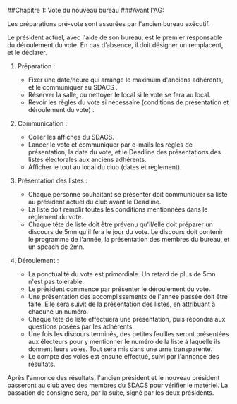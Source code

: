##Chapitre 1: Vote du nouveau bureau
###Avant l'AG:

Les préparations pré-vote sont assurées par l'ancien bureau exécutif.

Le président actuel, avec l'aide de son bureau, est le premier responsable du déroulement du vote. En cas d’absence, il doit désigner un remplacent, et le déclarer.

1. Préparation :
	- Fixer une date/heure qui arrange le maximum d'anciens adhérents, et le communiquer au SDACS
.
	- Réserver la salle, ou nettoyer le local si le vote se fera au local.
	- Revoir les règles du vote si nécessaire (conditions de présentation et déroulement du vote)
.

2. Communication :
	- Coller les affiches du SDACS.
	- Lancer le vote et communiquer par e-mails les règles de présentation, la date du vote, et le Deadline des présentations des listes électorales aux anciens adhérents.
	- Afficher le tout au local du club (dates et règlement).

3. Présentation des listes :
	- Chaque personne souhaitant se présenter doit communiquer sa liste au président actuel du club avant le Deadline.
	- La liste doit remplir toutes les conditions mentionnées dans le règlement du vote.
	- Chaque tête de liste doit être prévenu qu'il/elle doit préparer un discours de 5mn qu'il fera le jour du vote. Le discours doit contenir le programme de l'année, la présentation des membres du bureau, et un speach de 2mn.

4. Déroulement :
	- La ponctualité du vote est primordiale. Un retard de plus de 5mn n'est pas tolérable.
	- Le président commence par présenter le déroulement du vote.
	- Une présentation des accomplissements de l'année passée doit être faite. Elle sera suivit de la présentation des listes, en attribuant à chacune un numéro.
	- Chaque tête de liste effectuera une présentation, puis répondra aux questions posées par les adhérents.
	- Une fois les discours terminés, des petites feuilles seront présentées aux électeurs pour y mentionner le numéro de la liste à laquelle ils donnent leurs voies. Tout sera mis dans une urne transparente.
	- Le compte des voies est ensuite effectué, suivi par l'annonce des résultats.

Après l'annonce des résultats, l'ancien président et le nouveau président passeront au club avec des membres du SDACS pour vérifier le matériel. 
La passation de consigne sera, par la suite, signé par les deux présidents.

